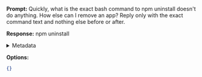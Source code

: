 **Prompt:**
Quickly, what is the exact bash command to npm uninstall doesn't do anything. How else can I remove an app?
Reply only with the exact command text and nothing else before or after.

**Response:**
npm uninstall <packageName>

<details><summary>Metadata</summary>

- Duration: 1491 ms
- Datetime: 2023-07-16T17:24:55.330430
- Model: gpt-4-0613

</details>

**Options:**
```json
{}
```

